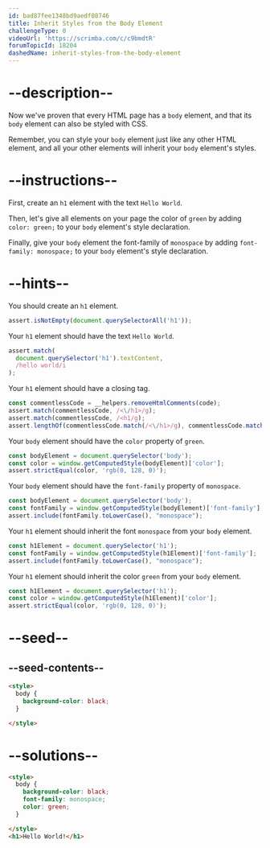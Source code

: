 ```yaml
---
id: bad87fee1348bd9aedf08746
title: Inherit Styles from the Body Element
challengeType: 0
videoUrl: 'https://scrimba.com/c/c9bmdtR'
forumTopicId: 18204
dashedName: inherit-styles-from-the-body-element
---
```


# --description--

Now we've proven that every HTML page has a `body` element, and that its `body` element can also be styled with CSS.

Remember, you can style your `body` element just like any other HTML element, and all your other elements will inherit your `body` element's styles.

# --instructions--

First, create an `h1` element with the text `Hello World`.

Then, let's give all elements on your page the color of `green` by adding `color: green;` to your `body` element's style declaration.

Finally, give your `body` element the font-family of `monospace` by adding `font-family: monospace;` to your `body` element's style declaration.

# --hints--

You should create an `h1` element.

```js
assert.isNotEmpty(document.querySelectorAll('h1'));
```

Your `h1` element should have the text `Hello World`.

```js
assert.match(
  document.querySelector('h1').textContent,
  /hello world/i
);
```

Your `h1` element should have a closing tag.

```js
const commentlessCode = __helpers.removeHtmlComments(code);
assert.match(commentlessCode, /<\/h1>/g);
assert.match(commentlessCode, /<h1/g);
assert.lengthOf(commentlessCode.match(/<\/h1>/g), commentlessCode.match(/<h1/g).length);
```

Your `body` element should have the `color` property of `green`.

```js
const bodyElement = document.querySelector('body');
const color = window.getComputedStyle(bodyElement)['color']; 
assert.strictEqual(color, 'rgb(0, 128, 0)');
```

Your `body` element should have the `font-family` property of `monospace`.

```js
const bodyElement = document.querySelector('body');
const fontFamily = window.getComputedStyle(bodyElement)['font-family'];
assert.include(fontFamily.toLowerCase(), "monospace");
```

Your `h1` element should inherit the font `monospace` from your `body` element.

```js
const h1Element = document.querySelector('h1');
const fontFamily = window.getComputedStyle(h1Element)['font-family'];
assert.include(fontFamily.toLowerCase(), "monospace");
```

Your `h1` element should inherit the color `green` from your `body` element.

```js
const h1Element = document.querySelector('h1');
const color = window.getComputedStyle(h1Element)['color'];
assert.strictEqual(color, 'rgb(0, 128, 0)');
```

# --seed--

## --seed-contents--

```html
<style>
  body {
    background-color: black;
  }

</style>
```

# --solutions--

```html
<style>
  body {
    background-color: black;
    font-family: monospace;
    color: green;
  }

</style>
<h1>Hello World!</h1>
```
